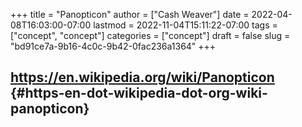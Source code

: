 +++
title = "Panopticon"
author = ["Cash Weaver"]
date = 2022-04-08T16:03:00-07:00
lastmod = 2022-11-04T15:11:22-07:00
tags = ["concept", "concept"]
categories = ["concept"]
draft = false
slug = "bd91ce7a-9b16-4c0c-9b42-0fac236a1364"
+++

## <https://en.wikipedia.org/wiki/Panopticon> {#https-en-dot-wikipedia-dot-org-wiki-panopticon}
